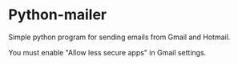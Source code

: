 Python-mailer
=============

Simple python program for sending emails from Gmail and Hotmail.

You must enable "Allow less secure apps" in Gmail settings.
